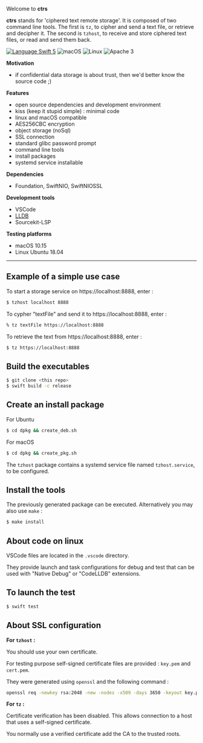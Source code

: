 Welcome to **ctrs**

**ctrs** stands for 'ciphered text remote storage'. It is composed of two command line tools. The first is `tz`, to cipher and send a text file, or retrieve and decipher it. The second is `tzhost`, to receive and store ciphered text files, or read and send them back. 

<p>
<a href="https://swift.org" target="_blank"><img src="https://img.shields.io/badge/Language-Swift%205-orange.svg" alt="Language Swift 5"></a>
<img src="https://img.shields.io/badge/os-macOS-green.svg?style=flat" alt="macOS">
<img src="https://img.shields.io/badge/os-linux-green.svg?style=flat" alt="Linux">
<img src="https://img.shields.io/badge/license-Apache3-blue.svg?style=flat" alt="Apache 3">
</p>

**Motivation**

- if confidential data storage is about trust, then we'd better know the source code ;)

**Features**
- open source dependencies and development environment
- kiss (keep it stupid simple) : minimal code
- linux and macOS compatible
- AES256CBC encryption
- object storage (noSql)
- SSL connection
- standard glibc password prompt
- command line tools
- install packages
- systemd service installable

**Dependencies**
- Foundation, SwiftNIO, SwiftNIOSSL

**Development tools**
- VSCode 
- <a href="https://lldb.llvm.org">LLDB</a>
- Sourcekit-LSP

**Testing platforms**
- macOS 10.15
- Linux Ubuntu 18.04

----

## Example of a simple use case

To start a storage service on https://localhost:8888, enter :
```bash
$ tzhost localhost 8888
```

To cypher "textFile" and send it to https://localhost:8888, enter :
```bash
% tz textFile https://localhost:8888
```

To retrieve the text from https://localhost:8888, enter : 
```bash
$ tz https://localhost:8888
```

## Build the executables

```bash
$ git clone <this repo>
$ swift build -c release
```

## Create an install package

For Ubuntu
```bash
$ cd dpkg && create_deb.sh
```
For macOS
```bash
$ cd dpkg && create_pkg.sh
```

The `tzhost` package contains a systemd service file named `tzhost.service`, to be configured.

## Install the tools

The previously generated package can be executed.
Alternatively you may also use `make` :
```bash
$ make install
````

## About code on linux

VSCode files are located in the `.vscode` directory.

They provide launch and task configurations for debug and test that can be used with "Native Debug" or "CodeLLDB" extensions.

## To launch the test

```bash
$ swift test
```

## About SSL configuration

**For `tzhost` :**

You should use your own certificate.

For testing purpose self-signed certificate files are provided : `key.pem` and `cert.pem`.

They were generated using `openssl` and the following command : 

```bash
openssl req -newkey rsa:2048 -new -nodes -x509 -days 3650 -keyout key.pem -out cert.pem
```

**For `tz` :**

Certificate verification has been disabled. This allows connection to a host that uses a self-signed certificate.

You normally use a verified certificate add the CA to the trusted roots.
